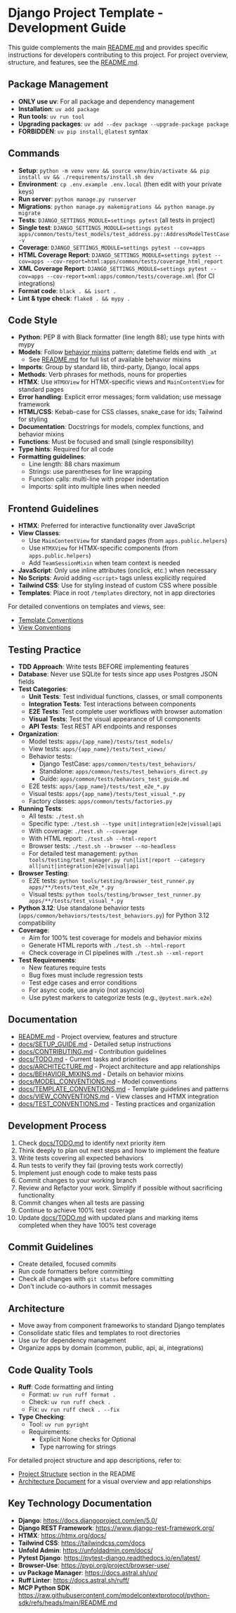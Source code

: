# Django Project Template - Development Guide

This guide complements the main [README.md](README.md) and provides specific instructions for developers contributing to this project. For project overview, structure, and features, see the [README.md](README.md).

## Package Management
- **ONLY use uv**: For all package and dependency management
- **Installation**: `uv add package`
- **Run tools**: `uv run tool`
- **Upgrading packages**: `uv add --dev package --upgrade-package package`
- **FORBIDDEN**: `uv pip install`, `@latest` syntax

## Commands
- **Setup**: `python -m venv venv && source venv/bin/activate && pip install uv && ./requirements/install.sh dev`
- **Environment**: `cp .env.example .env.local` (then edit with your private keys)
- **Run server**: `python manage.py runserver`
- **Migrations**: `python manage.py makemigrations && python manage.py migrate`
- **Tests**: `DJANGO_SETTINGS_MODULE=settings pytest` (all tests in project)
- **Single test**: `DJANGO_SETTINGS_MODULE=settings pytest apps/common/tests/test_models/test_address.py::AddressModelTestCase -v`
- **Coverage**: `DJANGO_SETTINGS_MODULE=settings pytest --cov=apps`
- **HTML Coverage Report**: `DJANGO_SETTINGS_MODULE=settings pytest --cov=apps --cov-report=html:apps/common/tests/coverage_html_report`
- **XML Coverage Report**: `DJANGO_SETTINGS_MODULE=settings pytest --cov=apps --cov-report=xml:apps/common/tests/coverage.xml` (for CI integrations)
- **Format code**: `black . && isort .`
- **Lint & type check**: `flake8 . && mypy .`

## Code Style
- **Python**: PEP 8 with Black formatter (line length 88); use type hints with mypy
- **Models**: Follow [behavior mixins](docs/MODEL_CONVENTIONS.md) pattern; datetime fields end with `_at`
  - See [README.md](README.md#behavior-mixins) for full list of available behavior mixins
- **Imports**: Group by standard lib, third-party, Django, local apps
- **Methods**: Verb phrases for methods, nouns for properties
- **HTMX**: Use `HTMXView` for HTMX-specific views and `MainContentView` for standard pages
- **Error handling**: Explicit error messages; form validation; use message framework
- **HTML/CSS**: Kebab-case for CSS classes, snake_case for ids; Tailwind for styling
- **Documentation**: Docstrings for models, complex functions, and behavior mixins
- **Functions**: Must be focused and small (single responsibility)
- **Type hints**: Required for all code
- **Formatting guidelines**:
  - Line length: 88 chars maximum
  - Strings: use parentheses for line wrapping
  - Function calls: multi-line with proper indentation
  - Imports: split into multiple lines when needed

## Frontend Guidelines
- **HTMX**: Preferred for interactive functionality over JavaScript
- **View Classes**:
  - Use `MainContentView` for standard pages (from `apps.public.helpers`)
  - Use `HTMXView` for HTMX-specific components (from `apps.public.helpers`)
  - Add `TeamSessionMixin` when team context is needed
- **JavaScript**: Only use inline attributes (onclick, etc.) when necessary
- **No Scripts**: Avoid adding `<script>` tags unless explicitly required
- **Tailwind CSS**: Use for styling instead of custom CSS where possible
- **Templates**: Place in root `/templates` directory, not in app directories

For detailed conventions on templates and views, see:
- [Template Conventions](docs/TEMPLATE_CONVENTIONS.md)
- [View Conventions](docs/VIEW_CONVENTIONS.md)

## Testing Practice
- **TDD Approach**: Write tests BEFORE implementing features
- **Database**: Never use SQLite for tests since app uses Postgres JSON fields
- **Test Categories**:
  - **Unit Tests**: Test individual functions, classes, or small components
  - **Integration Tests**: Test interactions between components
  - **E2E Tests**: Test complete user workflows with browser automation
  - **Visual Tests**: Test the visual appearance of UI components
  - **API Tests**: Test REST API endpoints and responses
- **Organization**:
  - Model tests: `apps/{app_name}/tests/test_models/`
  - View tests: `apps/{app_name}/tests/test_views/`
  - Behavior tests:
    - Django TestCase: `apps/common/tests/test_behaviors/`
    - Standalone: `apps/common/tests/test_behaviors_direct.py`
    - Guide: `apps/common/tests/behaviors_test_guide.md`
  - E2E tests: `apps/{app_name}/tests/test_e2e_*.py`
  - Visual tests: `apps/{app_name}/tests/test_visual_*.py`
  - Factory classes: `apps/common/tests/factories.py`
- **Running Tests**:
  - All tests: `./test.sh`
  - Specific type: `./test.sh --type unit|integration|e2e|visual|api`
  - With coverage: `./test.sh --coverage`
  - With HTML report: `./test.sh --html-report`
  - Browser tests: `./test.sh --browser --no-headless`
  - For detailed test management: `python tools/testing/test_manager.py run|list|report --category all|unit|integration|e2e|visual|api`
- **Browser Testing**:
  - E2E tests: `python tools/testing/browser_test_runner.py apps/**/tests/test_e2e_*.py`
  - Visual tests: `python tools/testing/browser_test_runner.py apps/**/tests/test_visual_*.py`
- **Python 3.12**: Use standalone behavior tests (`apps/common/behaviors/tests/test_behaviors.py`) for Python 3.12 compatibility
- **Coverage**: 
  - Aim for 100% test coverage for models and behavior mixins
  - Generate HTML reports with `./test.sh --html-report`
  - Check coverage in CI pipelines with `./test.sh --xml-report`
- **Test Requirements**:
  - New features require tests
  - Bug fixes must include regression tests
  - Test edge cases and error conditions
  - For async code, use anyio (not asyncio)
  - Use pytest markers to categorize tests (e.g., `@pytest.mark.e2e`)

## Documentation
- [README.md](README.md) - Project overview, features and structure
- [docs/SETUP_GUIDE.md](docs/SETUP_GUIDE.md) - Detailed setup instructions
- [docs/CONTRIBUTING.md](docs/CONTRIBUTING.md) - Contribution guidelines
- [docs/TODO.md](docs/TODO.md) - Current tasks and priorities
- [docs/ARCHITECTURE.md](docs/ARCHITECTURE.md) - Project architecture and app relationships
- [docs/BEHAVIOR_MIXINS.md](docs/BEHAVIOR_MIXINS.md) - Details on behavior mixins
- [docs/MODEL_CONVENTIONS.md](docs/MODEL_CONVENTIONS.md) - Model conventions
- [docs/TEMPLATE_CONVENTIONS.md](docs/TEMPLATE_CONVENTIONS.md) - Template guidelines and patterns
- [docs/VIEW_CONVENTIONS.md](docs/VIEW_CONVENTIONS.md) - View classes and HTMX integration
- [docs/TEST_CONVENTIONS.md](docs/TEST_CONVENTIONS.md) - Testing practices and organization

## Development Process
1. Check [docs/TODO.md](docs/TODO.md) to identify next priority item
2. Think deeply to plan out next steps and how to implement the feature
3. Write tests covering all expected behaviors
4. Run tests to verify they fail (proving tests work correctly)
5. Implement just enough code to make tests pass
6. Commit changes to your working branch
7. Review and Refactor your work. Simplify if possible without sacrificing functionality
8. Commit changes when all tests are passing
9. Continue to achieve 100% test coverage
10. Update [docs/TODO.md](docs/TODO.md) with updated plans and marking items completed when they have 100% test coverage

## Commit Guidelines
- Create detailed, focused commits
- Run code formatters before committing
- Check all changes with `git status` before committing
- Don't include co-authors in commit messages

## Architecture
- Move away from component frameworks to standard Django templates
- Consolidate static files and templates to root directories
- Use uv for dependency management
- Organize apps by domain (common, public, api, ai, integrations)

## Code Quality Tools
- **Ruff**: Code formatting and linting
  - Format: `uv run ruff format .`
  - Check: `uv run ruff check .`
  - Fix: `uv run ruff check . --fix`
- **Type Checking**:
  - Tool: `uv run pyright`
  - Requirements:
    - Explicit None checks for Optional
    - Type narrowing for strings

For detailed project structure and app descriptions, refer to:
- [Project Structure](README.md#project-structure) section in the README
- [Architecture Document](docs/ARCHITECTURE.md) for a visual overview and app relationships

## Key Technology Documentation
- **Django**: https://docs.djangoproject.com/en/5.0/
- **Django REST Framework**: https://www.django-rest-framework.org/
- **HTMX**: https://htmx.org/docs/
- **Tailwind CSS**: https://tailwindcss.com/docs
- **Unfold Admin**: https://unfoldadmin.com/docs/
- **Pytest Django**: https://pytest-django.readthedocs.io/en/latest/
- **Browser-Use**: https://pypi.org/project/browser-use/
- **uv Package Manager**: https://docs.astral.sh/uv/
- **Ruff Linter**: https://docs.astral.sh/ruff/
- **MCP Python SDK** https://raw.githubusercontent.com/modelcontextprotocol/python-sdk/refs/heads/main/README.md

